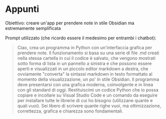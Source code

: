 # Appunti
Obiettivo: creare un'app per prendere note in stile Obsidian ma estremamente semplificata

Prompt utilizzato (che ricordo essere il medesimo per entrambi i chatbot):
> Ciao, crea un programma in Python con un'interfaccia grafica per prendere note. Il funzionamento si basa su una serie di file .md creati nella stessa cartella in cui il codice è salvato, che vengono mostrati sotto forma di lista in un pannello a sinistra e che possono essere aperti e visualizzati in un piccolo editor markdown a destra, che ovviamente "converta" la sintassi markdown in testo formattato al momento della visualizzazione, un po' in stile Obsidian. Il programma deve presentarsi con una grafica moderna, coinvolgente e in linea con gli standard di oggi. Restituiscimi un codice Python che io possa copiare e incollare su Visual Studio Code e un comando da eseguire per installare tutte le librerie di cui ho bisogno (utilizzane quante e quali vuoi). Sei libero di scrivere quante righe vuoi, ma ottimizzazione, correttezza, grafica e chiarezza sono fondamentali.
